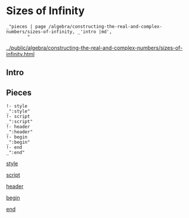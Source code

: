 # Sizes of Infinity

    _"pieces | page /algebra/constructing-the-real-and-complex-numbers/sizes-of-infinity, _'intro |md',
            "

[../public/algebra/constructing-the-real-and-complex-numbers/sizes-of-infinity.html](# "save:")


## Intro

## Pieces

    !- style
    _":style"
    !- script
    _":script"
    !- header
    _":header"
    !- begin
    _":begin"
    !- end
    _":end"

[style]() 

[script]()

[header]()

[begin]()

[end]()

